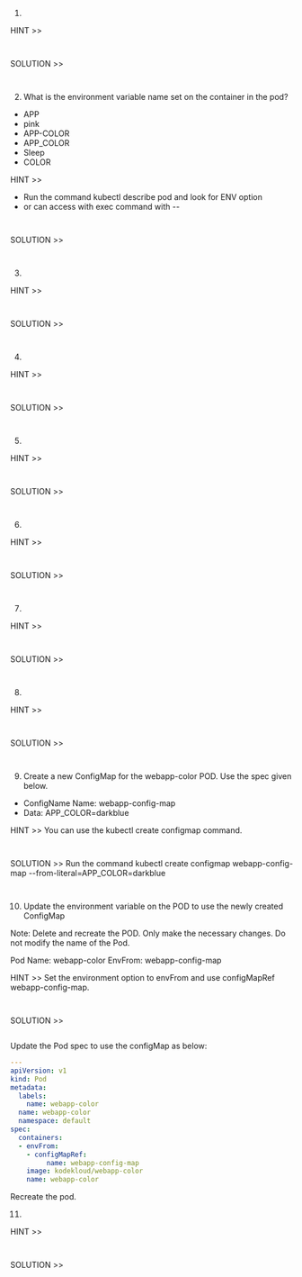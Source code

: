 
1. 

HINT >> 
```bash
```

```yaml

```
SOLUTION >> 
```bash
```

```yaml

```

2.  What is the environment variable name set on the container in the pod?

- APP
- pink
- APP-COLOR
- APP_COLOR
- Sleep
- COLOR

HINT >>
- Run the command kubectl describe pod and look for ENV option
- or can access with exec command with -- 
```bash
```

```yaml

```
SOLUTION >> 
```bash
```

```yaml

```

3. 

HINT >> 
```bash
```

```yaml

```
SOLUTION >> 
```bash
```

```yaml

```

4. 

HINT >> 
```bash
```

```yaml

```
SOLUTION >> 
```bash
```

```yaml

```

5. 

HINT >> 
```bash
```

```yaml

```
SOLUTION >> 
```bash
```

```yaml

```

6. 

HINT >> 
```bash
```

```yaml

```
SOLUTION >> 
```bash
```

```yaml

```

7. 

HINT >> 
```bash
```

```yaml

```
SOLUTION >> 
```bash
```

```yaml

```

8. 

HINT >> 
```bash
```

```yaml

```
SOLUTION >> 
```bash
```

```yaml

```

9. Create a new ConfigMap for the webapp-color POD. Use the spec given below.

- ConfigName Name: webapp-config-map
- Data: APP_COLOR=darkblue 

HINT >> You can use the kubectl create configmap command.
```bash
```

```yaml

```
SOLUTION >> Run the command kubectl create configmap webapp-config-map --from-literal=APP_COLOR=darkblue
```bash
```

```yaml

```

10. Update the environment variable on the POD to use the newly created ConfigMap

Note: Delete and recreate the POD. Only make the necessary changes. Do not modify the name of the Pod.

 Pod Name: webapp-color
 EnvFrom: webapp-config-map

HINT >> Set the environment option to envFrom and use configMapRef webapp-config-map.
```bash
```

```yaml

```
SOLUTION >> 
```bash
```

Update the Pod spec to use the configMap as below:
```yaml
---
apiVersion: v1
kind: Pod
metadata:
  labels:
    name: webapp-color
  name: webapp-color
  namespace: default
spec:
  containers:
  - envFrom:
    - configMapRef:
         name: webapp-config-map
    image: kodekloud/webapp-color
    name: webapp-color
```
Recreate the pod.

11. 

HINT >> 
```bash
```

```yaml

```
SOLUTION >> 
```bash
```

```yaml

```
